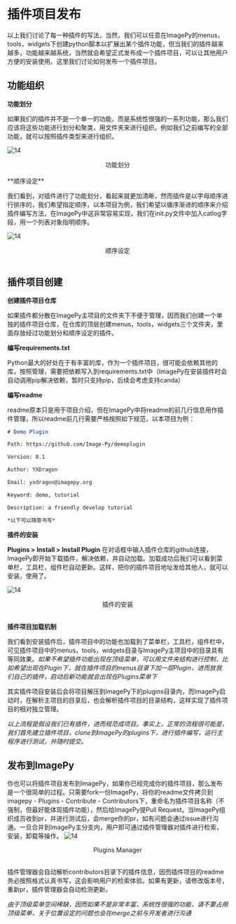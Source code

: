 # <span id = "插件项目发布">插件项目发布</span>

以上我们讨论了每一种插件的写法，当然，我们可以任意在ImagePy的menus，tools，widgets下创建python脚本以扩展出某个插件功能，但当我们的插件越来越多，功能越来越系统，当然就会希望正式发布成一个插件项目，可以让其他用户方便的安装使用。这里我们讨论如何发布一个插件项目。



## <span id = "功能组织">功能组织</span>

**<span id = "功能划分">功能划分</span>**

如果我们的插件并不是一个单一的功能，而是系统性很强的一系列功能，那么我们应该将这些功能进行划分和聚类，用文件夹来进行组织。例如我们之前编写的全部功能，就可以按照插件类型来进行组织。

![14](http://idoc.imagepy.org/demoplugin/28.png)

<div align=center>功能划分</div><br>
**<span id = "顺序设定">顺序设定</span>**

我们看到，对插件进行了功能划分，看起来就更加清晰，然而插件是以字母顺序进行排序的，我们希望指定顺序，以本项目为例，我们希望以循序渐进的顺序来介绍插件编写方法，在ImagePy中这非常容易实现，我们在init.py文件中加入catlog字段，用一个列表对象指明顺序。


![14](http://idoc.imagepy.org/demoplugin/29.png)

<div align=center>顺序设定</div><br>

## <span id = "插件项目创建">插件项目创建</span>

**<span id = "创建插件项目仓库">创建插件项目仓库</span>**

如果插件都分散在ImagePy主项目的文件夹下不便于管理，因而我们创建一个单独的插件项目仓库，在仓库的顶层创建menus，tools，widgets三个文件夹，里面存放经过功能划分和顺序设定的插件。



**<span id = "requirements">编写requirements.txt</span>**

Python最大的好处在于有丰富的库，作为一个插件项目，很可能会依赖其他的库，按照管理，需要把依赖写入到requirements.txt中（ImagePy在安装插件时会自动调用pip解决依赖，暂时只支持pip，后续会考虑支持canda）



**<span id = "编写readme">编写readme</span>**

readme原本只是用于项目介绍，但在ImagePy中将readme的前几行信息用作插件管理，所以readme前几行需要严格按照如下规范，以本项目为例：

```markdown
# Demo Plugin

Path: https://github.com/Image-Py/demoplugin

Version: 0.1

Author: YXDragon

Email: yxdragon@imagepy.org

Keyword: demo, tutorial

Description: a friendly develop tutorial

*以下可以随意书写*

```



**<span id = "插件的安装">插件的安装</span>**

**Plugins > Install > Install Plugin** 在对话框中输入插件仓库的github连接，ImagePy即开始下载插件，解决依赖，并自动加载。加载成功后我们可以看到菜单栏，工具栏，组件栏自动更新。这样，把你的插件项目地址发给其他人，就可以安装，使用了。

![14](http://idoc.imagepy.org/demoplugin/30.png)

<div align=center>插件的安装</div><br>


**<span id = "插件项目加载机制">插件项目加载机制</span>**

我们看到安装插件后，插件项目中的功能也加载到了菜单栏，工具栏，组件栏中，可见插件项目中的menus，tools，widgets目录与ImagePy主项目中的目录具有等同效果。*如果不希望插件功能出现在顶级菜单，可以用文件夹结构进行控制，比如希望出现在Plugin下，就在插件项目的menus目录下加一层Plugin，进而放我们自己的插件，启动后新功能就会出现在Plugins菜单下*


其实插件项目安装后会将项目解压到ImagePy下的plugins目录内，而ImagePy启动时，在解析主项目的目录后，也会解析插件项目的目录结构，这样实现了插件项目的相对独立管理。



*以上流程是假设我们已有插件，进而规范成项目。事实上，正常的流程很可能是，我们首先建立插件项目，clone到ImagePy的plugins下，进行插件编写，运行主程序进行测试，并随时提交。*



## <span id = "发布到ImagePy">发布到ImagePy</span>

你也可以将插件项目发布到ImagePy，如果你已经完成你的插件项目，那么发布是一个很简单的过程。只需要fork一份ImagePy，将你的readme文件拷贝到imagepy - Plugins - Contribute - Contributors下，重命名为插件项目名称（不强制，但最好能体现插件功能），然后给ImagePy提Pull Request。当ImagePy组织成员收到pr，并进行测试后，会merge你的pr，如有问题会通过issue进行沟通。一旦合并到ImagePy主分支内，用户即可通过插件管理器对插件进行检索，安装，卸载等操作。
![14](http://idoc.imagepy.org/demoplugin/06.png)

<div align=center>Plugins Manager</div><br>



插件管理器会自动解析contributors目录下的插件信息，因而插件项目的readme务必按照格式认真书写，这会影响用户的检索体验。如果有更新，请修改版本号，重新pr，插件管理器会自动检测更新。



*由于顶级菜单空间稀缺，因而如果不是非常丰富，系统性很强的功能，请不要占用顶级菜单，关于位置设定的问题也会在merge之前与开发者进行沟通*